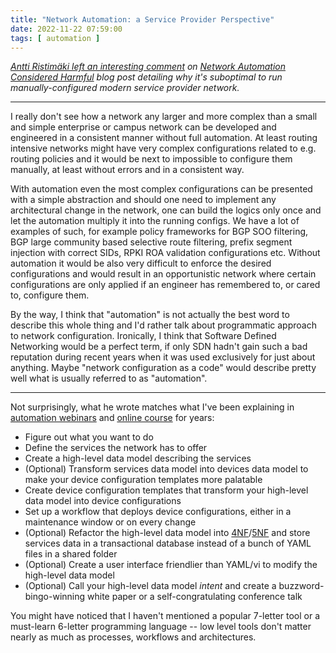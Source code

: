 ```yaml
---
title: "Network Automation: a Service Provider Perspective"
date: 2022-11-22 07:59:00
tags: [ automation ]
---
```

_[Antti Ristimäki left an interesting comment](/2022/10/network-automation-considered-harmful/#1458) on [Network Automation Considered Harmful](/2022/10/network-automation-considered-harmful/) blog post detailing why it's suboptimal to run manually-configured modern service provider network._

---

I really don't see how a network any larger and more complex than a small and simple enterprise or campus network can be developed and engineered in a consistent manner without full automation. At least routing intensive networks might have very complex configurations related to e.g. routing policies and it would be next to impossible to configure them manually, at least without errors and in a consistent way.
<!--more-->
With automation even the most complex configurations can be presented with a simple abstraction and should one need to implement any architectural change in the network, one can build the logics only once and let the automation multiply it into the running configs. We have a lot of examples of such, for example policy frameworks for BGP SOO filtering, BGP large community based selective route filtering, prefix segment injection with correct SIDs, RPKI ROA validation configurations etc. Without automation it would be also very difficult to enforce the desired configurations and would result in an opportunistic network where certain configurations are only applied if an engineer has remembered to, or cared to, configure them.

By the way, I think that "automation" is not actually the best word to describe this whole thing and I'd rather talk about programmatic approach to network configuration. Ironically, I think that Software Defined Networking would be a perfect term, if only SDN hadn't gain such a bad reputation during recent years when it was used exclusively for just about anything. Maybe "network configuration as a code" would describe pretty well what is usually referred to as "automation".

---

Not surprisingly, what he wrote matches what I've been explaining in [automation webinars](https://www.ipspace.net/Roadmap/Network_Automation_webinars) and [online course](https://www.ipspace.net/Building_Network_Automation_Solutions) for years:

* Figure out what you want to do
* Define the services the network has to offer
* Create a high-level data model describing the services
* (Optional) Transform services data model into devices data model to make your device configuration templates more palatable
* Create device configuration templates that transform your high-level data model into device configurations
* Set up a workflow that deploys device configurations, either in a maintenance window or on every change
* (Optional) Refactor the high-level data model into [4NF](https://en.wikipedia.org/wiki/Fourth_normal_form)/[5NF](https://en.wikipedia.org/wiki/Fifth_normal_form) and store services data in a transactional database instead of a bunch of YAML files in a shared folder
* (Optional) Create a user interface friendlier than YAML/vi to modify the high-level data model
* (Optional) Call your high-level data model _intent_ and create a buzzword-bingo-winning white paper or a self-congratulating conference talk

You might have noticed that I haven't mentioned a popular 7-letter tool or a must-learn 6-letter programming language -- low level tools don't matter nearly as much as processes, workflows and architectures.
